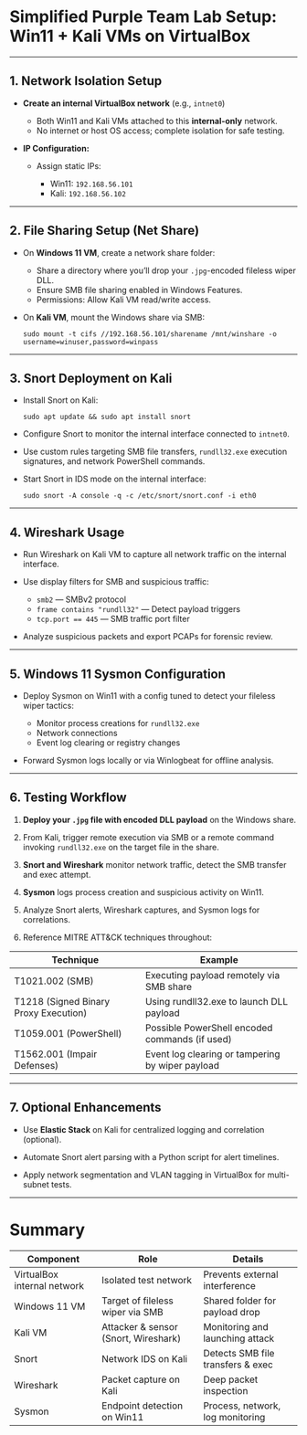 

# Simplified Purple Team Lab Setup: Win11 + Kali VMs on VirtualBox

---

## 1. Network Isolation Setup

* **Create an internal VirtualBox network** (e.g., `intnet0`)

  * Both Win11 and Kali VMs attached to this **internal-only** network.
  * No internet or host OS access; complete isolation for safe testing.

* **IP Configuration:**

  * Assign static IPs:

    * Win11: `192.168.56.101`
    * Kali: `192.168.56.102`

---

## 2. File Sharing Setup (Net Share)

* On **Windows 11 VM**, create a network share folder:

  * Share a directory where you’ll drop your `.jpg`-encoded fileless wiper DLL.
  * Ensure SMB file sharing enabled in Windows Features.
  * Permissions: Allow Kali VM read/write access.

* On **Kali VM**, mount the Windows share via SMB:

  ```
  sudo mount -t cifs //192.168.56.101/sharename /mnt/winshare -o username=winuser,password=winpass
  ```

---

## 3. Snort Deployment on Kali

* Install Snort on Kali:

  ```
  sudo apt update && sudo apt install snort
  ```

* Configure Snort to monitor the internal interface connected to `intnet0`.

* Use custom rules targeting SMB file transfers, `rundll32.exe` execution signatures, and network PowerShell commands.

* Start Snort in IDS mode on the internal interface:

  ```
  sudo snort -A console -q -c /etc/snort/snort.conf -i eth0
  ```

---

## 4. Wireshark Usage

* Run Wireshark on Kali VM to capture all network traffic on the internal interface.

* Use display filters for SMB and suspicious traffic:

  * `smb2` — SMBv2 protocol
  * `frame contains "rundll32"` — Detect payload triggers
  * `tcp.port == 445` — SMB traffic port filter

* Analyze suspicious packets and export PCAPs for forensic review.

---

## 5. Windows 11 Sysmon Configuration

* Deploy Sysmon on Win11 with a config tuned to detect your fileless wiper tactics:

  * Monitor process creations for `rundll32.exe`
  * Network connections
  * Event log clearing or registry changes

* Forward Sysmon logs locally or via Winlogbeat for offline analysis.

---

## 6. Testing Workflow

1. **Deploy your `.jpg` file with encoded DLL payload** on the Windows share.

2. From Kali, trigger remote execution via SMB or a remote command invoking `rundll32.exe` on the target file in the share.

3. **Snort and Wireshark** monitor network traffic, detect the SMB transfer and exec attempt.

4. **Sysmon** logs process creation and suspicious activity on Win11.

5. Analyze Snort alerts, Wireshark captures, and Sysmon logs for correlations.

6. Reference MITRE ATT\&CK techniques throughout:

| Technique                             | Example                                          |
| ------------------------------------- | ------------------------------------------------ |
| T1021.002 (SMB)                       | Executing payload remotely via SMB share         |
| T1218 (Signed Binary Proxy Execution) | Using rundll32.exe to launch DLL payload         |
| T1059.001 (PowerShell)                | Possible PowerShell encoded commands (if used)   |
| T1562.001 (Impair Defenses)           | Event log clearing or tampering by wiper payload |

---

## 7. Optional Enhancements

* Use **Elastic Stack** on Kali for centralized logging and correlation (optional).

* Automate Snort alert parsing with a Python script for alert timelines.

* Apply network segmentation and VLAN tagging in VirtualBox for multi-subnet tests.

---

# Summary

| Component                   | Role                                 | Details                           |
| --------------------------- | ------------------------------------ | --------------------------------- |
| VirtualBox internal network | Isolated test network                | Prevents external interference    |
| Windows 11 VM               | Target of fileless wiper via SMB     | Shared folder for payload drop    |
| Kali VM                     | Attacker & sensor (Snort, Wireshark) | Monitoring and launching attack   |
| Snort                       | Network IDS on Kali                  | Detects SMB file transfers & exec |
| Wireshark                   | Packet capture on Kali               | Deep packet inspection            |
| Sysmon                      | Endpoint detection on Win11          | Process, network, log monitoring  |

